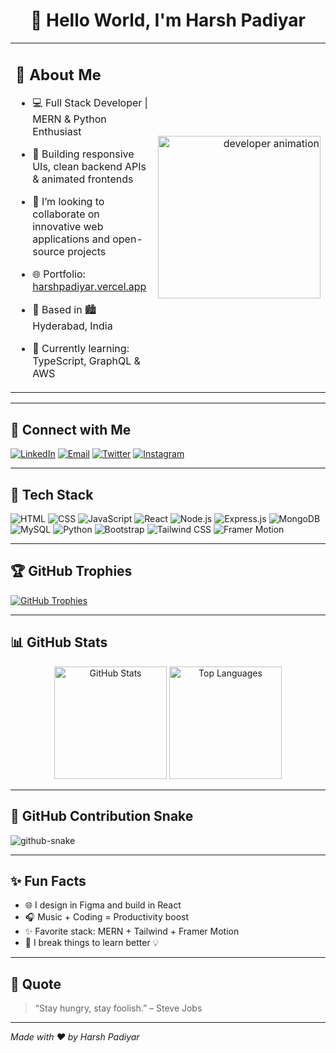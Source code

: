 <h1 align="center">👋 Hello World, I'm Harsh Padiyar</h1>


<table>
  <tr>
    <td width="75%">
      <h2>🚀 About Me</h2>

- 💻 Full Stack Developer | MERN & Python Enthusiast  
- 🎯 Building responsive UIs, clean backend APIs & animated frontends  
- 🤝 I’m looking to collaborate on innovative web applications and open-source projects  
- 🌐 Portfolio: <a href="https://hpadiyar.vercel.app" target="_blank">harshpadiyar.vercel.app</a>  
- 📍 Based in 🏙️ Hyderabad, India  
- 🌱 Currently learning: TypeScript, GraphQL & AWS  

    </td>
    <td align="right">
      <img src="https://cdn.dribbble.com/users/1162077/screenshots/3848914/programmer.gif" width="260" alt="developer animation">
    </td>
  </tr>
</table>

---

## 🔗 Connect with Me

[![LinkedIn](https://img.shields.io/badge/-LinkedIn-0A66C2?style=flat&logo=linkedin&logoColor=white)](https://www.linkedin.com/in/harsh-padiyar-b6ba46308?utm_source=share&utm_campaign=share_via&utm_content=profile&utm_medium=android_app)
[![Email](https://img.shields.io/badge/-Gmail-D14836?style=flat&logo=gmail&logoColor=white)](mailto:harshpadiyar10588@gmail.com)
[![Twitter](https://img.shields.io/badge/-Twitter-1DA1F2?style=flat&logo=twitter&logoColor=white)](https://x.com/HarshPadiyar4?t=CdRNLUo2GFumrB2uUmIFAw&s=09)
[![Instagram](https://img.shields.io/badge/-Instagram-E4405F?style=flat&logo=instagram&logoColor=white)](https://www.instagram.com/harsh_padiyar28)

---

## 🧠 Tech Stack

![HTML](https://img.shields.io/badge/-HTML5-E34F26?style=flat&logo=html5&logoColor=white)
![CSS](https://img.shields.io/badge/-CSS3-1572B6?style=flat&logo=css3&logoColor=white)
![JavaScript](https://img.shields.io/badge/-JavaScript-F7DF1E?style=flat&logo=javascript&logoColor=black)
![React](https://img.shields.io/badge/-React-61DAFB?style=flat&logo=react&logoColor=black)
![Node.js](https://img.shields.io/badge/-Node.js-339933?style=flat&logo=node.js&logoColor=white)
![Express.js](https://img.shields.io/badge/-Express.js-000000?style=flat&logo=express&logoColor=white)
![MongoDB](https://img.shields.io/badge/-MongoDB-47A248?style=flat&logo=mongodb&logoColor=white)
![MySQL](https://img.shields.io/badge/-MySQL-4479A1?style=flat&logo=mysql&logoColor=white)
![Python](https://img.shields.io/badge/-Python-3776AB?style=flat&logo=python&logoColor=white)
![Bootstrap](https://img.shields.io/badge/-Bootstrap-7952B3?style=flat&logo=bootstrap&logoColor=white)
![Tailwind CSS](https://img.shields.io/badge/-TailwindCSS-38B2AC?style=flat&logo=tailwind-css&logoColor=white)
![Framer Motion](https://img.shields.io/badge/-FramerMotion-000000?style=flat&logo=framer&logoColor=white)

---

## 🏆 GitHub Trophies

[![GitHub Trophies](https://github-profile-trophy.vercel.app/?username=H4rryC0d3&theme=onedark&margin-w=10&row=2&column=4)](https://github.com/H4rryC0d3)

---

## 📊 GitHub Stats

<p align="center">
  <img src="https://github-readme-stats.vercel.app/api?username=H4rryC0d3&show_icons=true&theme=radical" alt="GitHub Stats" height="180" />
  <img src="https://github-readme-stats.vercel.app/api/top-langs/?username=H4rryC0d3&layout=compact&theme=radical" alt="Top Languages" height="180" />
</p>

---

## 🐍 GitHub Contribution Snake

<picture>
  <source media="(prefers-color-scheme: dark)" srcset="https://raw.githubusercontent.com/H4rryC0d3/H4rryC0d3/output/github-contribution-grid-snake-dark.svg" />
  <source media="(prefers-color-scheme: light)" srcset="https://raw.githubusercontent.com/H4rryC0d3/H4rryC0d3/output/github-contribution-grid-snake.svg" />
  <img alt="github-snake" src="https://raw.githubusercontent.com/H4rryC0d3/H4rryC0d3/output/github-contribution-grid-snake.svg" />
</picture>

---

## ✨ Fun Facts

- 🌐 I design in Figma and build in React  
- 🎧 Music + Coding = Productivity boost  
- ✨ Favorite stack: MERN + Tailwind + Framer Motion  
- 🧩 I break things to learn better 💡  

---

## 🌟 Quote

> “Stay hungry, stay foolish.” – Steve Jobs

---

*Made with ❤️ by Harsh Padiyar*
